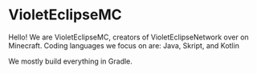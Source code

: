 # VioletEclipseMC

Hello! We are VioletEclipseMC, creators of VioletEclipseNetwork over on Minecraft.
Coding languages we focus on are: Java, Skript, and Kotlin

We mostly build everything in Gradle.
